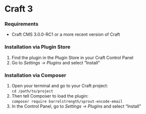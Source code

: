 # Craft 3

### Requirements

* Craft CMS 3.0.0-RC1 or a more recent version of Craft

### Installation via Plugin Store

1. Find the plugin in the Plugin Store in your Craft Control Panel 
2. Go to _Settings → Plugins_ and select “Install”

### Installation via Composer 

1. Open your terminal and go to your Craft project:<br>`cd /path/to/project`
2. Then tell Composer to load the plugin:<br>`composer require barrelstrength/sprout-encode-email`
3. In the Control Panel, go to _Settings → Plugins_ and select “Install”